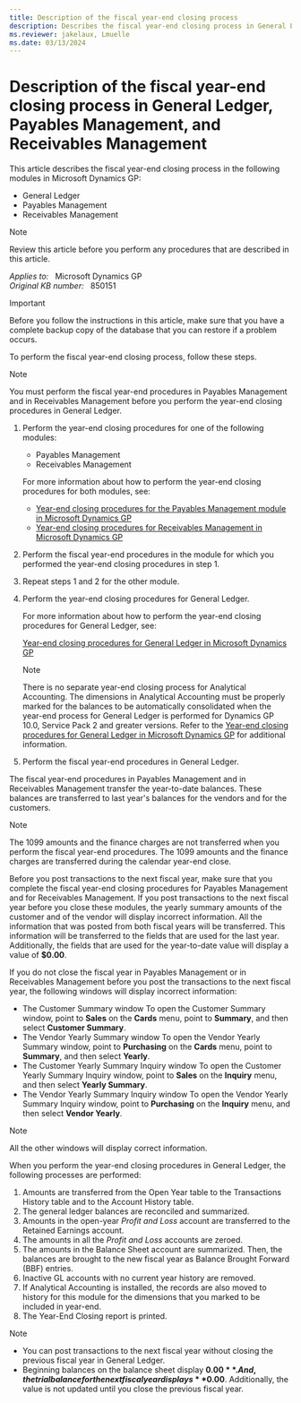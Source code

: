 ```yaml
---
title: Description of the fiscal year-end closing process
description: Describes the fiscal year-end closing process in General Ledger, in Payables Management, and in Receivables Management in Microsoft Dynamics GP.
ms.reviewer: jakelaux, Lmuelle
ms.date: 03/13/2024
---
```

# Description of the fiscal year-end closing process in General Ledger, Payables Management, and Receivables Management

This article describes the fiscal year-end closing process in the following modules in Microsoft Dynamics GP:

- General Ledger
- Payables Management
- Receivables Management

> [!NOTE]
> Review this article before you perform any procedures that are described in this article.

_Applies to:_ &nbsp; Microsoft Dynamics GP  
_Original KB number:_ &nbsp; 850151

> [!IMPORTANT]
> Before you follow the instructions in this article, make sure that you have a complete backup copy of the database that you can restore if a problem occurs.

To perform the fiscal year-end closing process, follow these steps.

> [!NOTE]
> You must perform the fiscal year-end procedures in Payables Management and in Receivables Management before you perform the year-end closing procedures in General Ledger.

1. Perform the year-end closing procedures for one of the following modules:

    - Payables Management
    - Receivables Management

    For more information about how to perform the year-end closing procedures for both modules, see:

    - [Year-end closing procedures for the Payables Management module in Microsoft Dynamics GP](https://support.microsoft.com/topic/kb-year-end-closing-procedures-for-the-payables-management-module-in-microsoft-dynamics-gp-259ad6ce-f78c-b7fd-cd99-415e3f3caee5)
    - [Year-end closing procedures for Receivables Management in Microsoft Dynamics GP](https://support.microsoft.com/topic/kb-year-end-closing-procedures-for-receivables-management-in-microsoft-dynamics-gp-a98e2398-200f-cfbf-3a59-aa5df7092fab)

2. Perform the fiscal year-end procedures in the module for which you performed the year-end closing procedures in step 1.
3. Repeat steps 1 and 2 for the other module.
4. Perform the year-end closing procedures for General Ledger.

    For more information about how to perform the year-end closing procedures for General Ledger, see:

    [Year-end closing procedures for General Ledger in Microsoft Dynamics GP](https://support.microsoft.com/topic/kb-year-end-closing-procedures-for-general-ledger-in-microsoft-dynamics-gp-4447f7bb-7143-60e2-882a-c7ae86f5792e)

    > [!NOTE]
    > There is no separate year-end closing process for Analytical Accounting. The dimensions in Analytical Accounting must be properly marked for the balances to be automatically consolidated when the year-end process for General Ledger is performed for Dynamics GP 10.0, Service Pack 2 and greater versions. Refer to the [Year-end closing procedures for General Ledger in Microsoft Dynamics GP](https://support.microsoft.com/topic/kb-year-end-closing-procedures-for-general-ledger-in-microsoft-dynamics-gp-4447f7bb-7143-60e2-882a-c7ae86f5792e) for additional information.

5. Perform the fiscal year-end procedures in General Ledger.

The fiscal year-end procedures in Payables Management and in Receivables Management transfer the year-to-date balances. These balances are transferred to last year's balances for the vendors and for the customers.

> [!NOTE]
> The 1099 amounts and the finance charges are not transferred when you perform the fiscal year-end procedures. The 1099 amounts and the finance charges are transferred during the calendar year-end close.

Before you post transactions to the next fiscal year, make sure that you complete the fiscal year-end closing procedures for Payables Management and for Receivables Management. If you post transactions to the next fiscal year before you close these modules, the yearly summary amounts of the customer and of the vendor will display incorrect information. All the information that was posted from both fiscal years will be transferred. This information will be transferred to the fields that are used for the last year. Additionally, the fields that are used for the year-to-date value will display a value of **$0.00**.

If you do not close the fiscal year in Payables Management or in Receivables Management before you post the transactions to the next fiscal year, the following windows will display incorrect information:

- The Customer Summary window
  To open the Customer Summary window, point to **Sales** on the **Cards** menu, point to **Summary**, and then select **Customer Summary**.
- The Vendor Yearly Summary window
  To open the Vendor Yearly Summary window, point to **Purchasing** on the **Cards** menu, point to **Summary**, and then select **Yearly**.
- The Customer Yearly Summary Inquiry window
  To open the Customer Yearly Summary Inquiry window, point to **Sales** on the **Inquiry** menu, and then select **Yearly Summary**.
- The Vendor Yearly Summary Inquiry window
  To open the Vendor Yearly Summary Inquiry window, point to **Purchasing** on the **Inquiry** menu, and then select **Vendor Yearly**.

> [!NOTE]
> All the other windows will display correct information.

When you perform the year-end closing procedures in General Ledger, the following processes are performed:

1. Amounts are transferred from the Open Year table to the Transactions History table and to the Account History table.
2. The general ledger balances are reconciled and summarized.
3. Amounts in the open-year *Profit and Loss* account are transferred to the Retained Earnings account.
4. The amounts in all the *Profit and Loss* accounts are zeroed.
5. The amounts in the Balance Sheet account are summarized. Then, the balances are brought to the new fiscal year as Balance Brought Forward (BBF) entries.
6. Inactive GL accounts with no current year history are removed.
7. If Analytical Accounting is installed, the records are also moved to history for this module for the dimensions that you marked to be included in year-end.
8. The Year-End Closing report is printed.

> [!NOTE]
>
> - You can post transactions to the next fiscal year without closing the previous fiscal year in General Ledger.
> - Beginning balances on the balance sheet display **$0.00**. And, the trial balance for the next fiscal year displays **$0.00**. Additionally, the value is not updated until you close the previous fiscal year.
